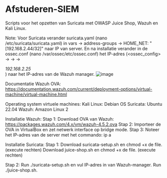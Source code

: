 # Afstuderen-SIEM
 Scripts voor het opzetten van Suricata met OWASP Juice Shop, Wazuh en Kali Linux.

Note:
Voor Suricata verander suricata.yaml  (nano /etc/suricata/suricata.yaml) in vars -> address-groups -> HOME_NET: "[192.168.2.44/32]" naar IP van server.
En na installatie verander in de ossec.conf (nano /var/ossec/etc/ossec.conf) het IP-adres (<ossec_config> -> <client> -> <server> -> <address>192.168.2.25</address>) naar het IP-adres van de Wazuh manager.
![image](https://github.com/Jensjee/Afstuderen-SIEM/assets/16975896/74a05d0f-5c9d-4c41-8310-cb67328ccdb0)

Documentatie Wazuh OVA: https://documentation.wazuh.com/current/deployment-options/virtual-machine/virtual-machine.html 

Operating system virtuele machines:
Kali Linux: Debian OS
Suricata: Ubuntu 22.04
Wazuh: Amazon Linux 2

Installatie Wazuh:
Stap 1: Download OVA van Wazuh: https://packages.wazuh.com/4.x/vm/wazuh-4.5.2.ova
Stap 2: Importeer de OVA in VirtualBox en zet netwerk interface op bridge mode.
Stap 3: Noteer het IP-adres van de server met het commando: ip a

Installatie Suricata:
Stap 1:
Download suricata-setup.sh en chmod +x de file. (execute rechten)
Download juice-shop.sh en chmod +x de file. (execute rechten)

Stap 2:
Run ./suricata-setup.sh en vul IP-adres in van Wazuh-manager.
Run ./juice-shop.sh.
